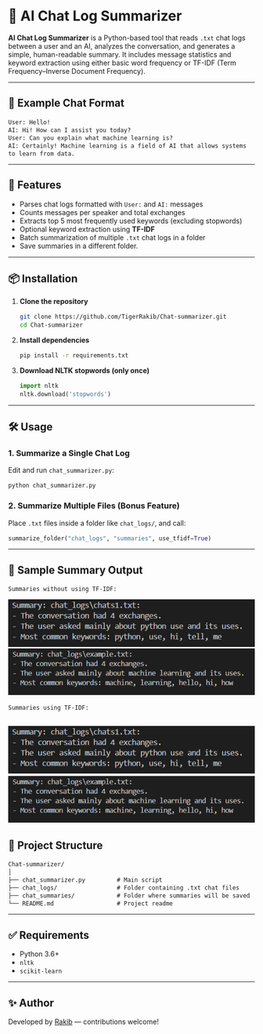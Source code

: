 
# 🧠 AI Chat Log Summarizer

**AI Chat Log Summarizer** is a Python-based tool that reads `.txt` chat logs between a user and an AI, analyzes the conversation, and generates a simple, human-readable summary. It includes message statistics and keyword extraction using either basic word frequency or TF-IDF (Term Frequency–Inverse Document Frequency).

---

## 📂 Example Chat Format

```
User: Hello!
AI: Hi! How can I assist you today?
User: Can you explain what machine learning is?
AI: Certainly! Machine learning is a field of AI that allows systems to learn from data.
```

---

## 🚀 Features

-  Parses chat logs formatted with `User:` and `AI:` messages
-  Counts messages per speaker and total exchanges
-  Extracts top 5 most frequently used keywords (excluding stopwords)
-  Optional keyword extraction using **TF-IDF**
-  Batch summarization of multiple `.txt` chat logs in a folder
-  Save summaries in a different folder.

---

## 📦 Installation

1. **Clone the repository**
   ```bash
   git clone https://github.com/TigerRakib/Chat-summarizer.git
   cd Chat-summarizer
   ```

2. **Install dependencies**
   ```bash
   pip install -r requirements.txt
   ```

3. **Download NLTK stopwords (only once)**
   ```python
   import nltk
   nltk.download('stopwords')
   ```

---

## 🛠️ Usage

### 1. Summarize a Single Chat Log
Edit and run `chat_summarizer.py`:
```python
python chat_summarizer.py
```

### 2. Summarize Multiple Files (Bonus Feature)
Place `.txt` files inside a folder like `chat_logs/`, and call:
```python
summarize_folder("chat_logs", "summaries", use_tfidf=True)
```

---

## 🧪 Sample Summary Output

```
Summaries without using TF-IDF: 
```
![Chat Summarizer Screenshot](https://github.com/TigerRakib/Chat-summarizer/blob/1e953941d3b8e8e449900327d69f78bc40ed3e01/Screenshot%202025-05-20%20150448.png)
![Chat Summarizer Screenshot](https://github.com/TigerRakib/Chat-summarizer/blob/2044a2a7ec9db98d2af6f852ab147793d7d7318a/Screenshot%202025-05-20%20150504.png)
```
Summaries using TF-IDF: 
```
![Chat Summarizer Screenshot](https://github.com/TigerRakib/Chat-summarizer/blob/1e953941d3b8e8e449900327d69f78bc40ed3e01/Screenshot%202025-05-20%20150448.png)
![Chat Summarizer Screenshot](https://github.com/TigerRakib/Chat-summarizer/blob/2044a2a7ec9db98d2af6f852ab147793d7d7318a/Screenshot%202025-05-20%20150504.png)
---

## 📁 Project Structure

```
Chat-summarizer/
│
├── chat_summarizer.py         # Main script
├── chat_logs/                 # Folder containing .txt chat files
├── chat_summaries/            # Folder where summaries will be saved
└── README.md                  # Project readme
```

---

## ✅ Requirements

- Python 3.6+
- `nltk`
- `scikit-learn`

---


## ✨ Author

Developed by [Rakib](https://github.com/TigerRakib) — contributions welcome!

